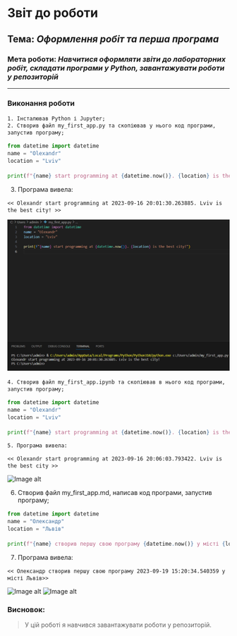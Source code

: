 # Звіт до роботи
## Тема: _Оформлення робіт та перша програма_
### Мета роботи: _Навчитися оформляти звіти до лабораторних робіт, складати програми у Python, завантажувати роботи у репозиторій_
---
### Виконання роботи
    1. Інсталював Python і Jupyter;
    2. Створив файл my_first_app.py та скопіював у нього код програми, запустив програму;
```python
from datetime import datetime
name = "Olexandr"
location = "Lviv"

print(f"{name} start programming at {datetime.now()}. {location} is the best city!")
```
   3. Програма вивела:
```text
<< Olexandr start programming at 2023-09-16 20:01:30.263885. Lviv is the best city! >>
```
![Image alt](https://github.com/OLexandr-Martyniuk/OLexandr-Martyniuk/blob/main/1_lab/1.png)

    4. Створив файл my_first_app.ipynb та скопіював в нього код програми, запустив програму;
```python
from datetime import datetime
name = "Olexandr"
location = "Lviv"

print(f"{name} start programming at {datetime.now()}. {location} is the best city!")
```
    5. Програма вивела:
```text
<< Olexandr start programming at 2023-09-16 20:06:03.793422. Lviv is the best city >>
```
![Image alt](https://github.com/OLexandr-Martyniuk/m_1/blob/main/2.png)

   6. Створив файл my_first_app.md, написав код програми, запустив програму;
```python
from datetime import datetime
name = "Олександр"
location = "Львів"

print(f"{name} створив першу свою програму {datetime.now()} у місті {location}")
```
 7. Програма вивела:
```text
<< Олександр створив першу свою програму 2023-09-19 15:20:34.540359 у місті Львів>>
```
![Image alt](https://github.com/OLexandr-Martyniuk/m_1/blob/main/3.png)
![Image alt](https://github.com/OLexandr-Martyniuk/m_1/blob/main/4.png)
### Висновок: 
> У цій роботі я навчився завантажувати роботи у репозиторій.

